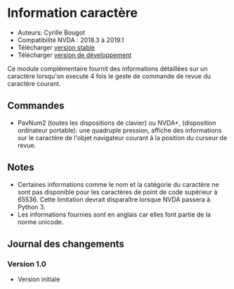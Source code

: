 # Information caractère

* Auteurs: Cyrille Bougot
* Compatibilité NVDA : 2018.3 à 2019.1
* Télécharger [version stable][1]
* Télécharger [version de développement][2]

Ce module complémentaire fournit des informations détaillées sur un caractère lorsqu'on execute 4 fois le geste de commande de revue du caractère courant.

## Commandes

* PavNum2 (toutes les dispositions de clavier) ou NVDA+, (disposition ordinateur portable): une quadruple pression, affiche des informations sur le caractère de l'objet navigateur courant à la position du curseur de revue.


## Notes

* Certaines informations comme le nom et la catégorie du caractère ne sont pas disponible pour les caractères de point de code supérieur à 65536. Cette limitation devrait disparaître lorsque NVDA passera à Python 3.
* Les informations fournies sont en anglais car elles font partie de la norme unicode.


## Journal des changements

### Version 1.0

* Version initiale

[1]: https://github.com/CyrilleB79/charInfo/releases/download/V1.0dev/charInfo-1.0dev.nvda-addon

[2]: https://github.com/CyrilleB79/charInfo/releases/download/V1.0dev/charInfo-1.0dev.nvda-addon
